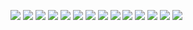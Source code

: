 ![](https://i.loli.net/2020/09/05/TgBRjNEDv36ZyhI.png)
![](https://i.loli.net/2020/09/05/Kh4avgsQ5IbzJXE.png)
![](https://i.loli.net/2020/09/05/KHEyTtsdSvopPMA.png)
![](https://i.loli.net/2020/09/05/myCKEeXt41BpQTZ.png)
![](https://i.loli.net/2020/09/05/AevfqD26lRaPxtV.png)
![](https://i.loli.net/2020/09/05/EaGn3pm1kCKcFsQ.png)
![](https://i.loli.net/2020/09/05/YWi5qI8XNDSVOKv.png)
![](https://i.loli.net/2020/09/05/t43ohvUTBVgCanM.png)
![](https://i.loli.net/2020/09/05/ugq6Y9Z7AkizJKx.png)
![](https://i.loli.net/2020/09/05/pzGx12WfiYjSAar.png)
![](https://i.loli.net/2020/09/05/OfrLqD4hYsdJu82.png)
![](https://i.loli.net/2020/09/05/sXpgmb4LTVAxrMR.png)
![](https://i.loli.net/2020/09/05/nHfsNc2dzxDvJqW.png)
![](https://i.loli.net/2020/09/05/soZBw6dxCe9uD5H.png)